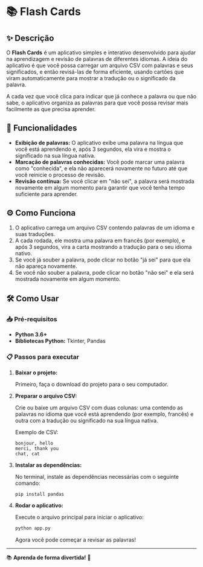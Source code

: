 # 📚 Flash Cards

## ✨ Descrição

O **Flash Cards** é um aplicativo simples e interativo desenvolvido para ajudar na aprendizagem e revisão de palavras de diferentes idiomas. A ideia do aplicativo é que você possa carregar um arquivo CSV com palavras e seus significados, e então revisá-las de forma eficiente, usando cartões que viram automaticamente para mostrar a tradução ou o significado da palavra.

A cada vez que você clica para indicar que já conhece a palavra ou que não sabe, o aplicativo organiza as palavras para que você possa revisar mais facilmente as que precisa aprender.

## 🚀 Funcionalidades

- **Exibição de palavras:** O aplicativo exibe uma palavra na língua que você está aprendendo e, após 3 segundos, ela vira e mostra o significado na sua língua nativa.
- **Marcação de palavras conhecidas:** Você pode marcar uma palavra como "conhecida", e ela não aparecerá novamente no futuro até que você reinicie o processo de revisão.
- **Revisão contínua:** Se você clicar em "não sei", a palavra será mostrada novamente em algum momento para garantir que você tenha tempo suficiente para aprender.

## ⚙️ Como Funciona

1. O aplicativo carrega um arquivo CSV contendo palavras de um idioma e suas traduções.
2. A cada rodada, ele mostra uma palavra em francês (por exemplo), e após 3 segundos, vira a carta mostrando a tradução para o seu idioma nativo.
3. Se você já souber a palavra, pode clicar no botão "já sei" para que ela não apareça novamente.
4. Se você não souber a palavra, pode clicar no botão "não sei" e ela será mostrada novamente em algum momento.

## 🛠️ Como Usar

### 📥 Pré-requisitos

- **Python 3.6+**
- **Bibliotecas Python:** Tkinter, Pandas

### 📋 Passos para executar

1. **Baixar o projeto:**

   Primeiro, faça o download do projeto para o seu computador.

2. **Preparar o arquivo CSV:**

   Crie ou baixe um arquivo CSV com duas colunas: uma contendo as palavras no idioma que você está aprendendo (por exemplo, francês) e outra com a tradução ou significado na sua língua nativa.

   Exemplo de CSV:
   ```
   bonjour, hello
   merci, thank you
   chat, cat
   ```

3. **Instalar as dependências:**

   No terminal, instale as dependências necessárias com o seguinte comando:

   ```bash
   pip install pandas
   ```

4. **Rodar o aplicativo:**

   Execute o arquivo principal para iniciar o aplicativo:

   ```bash
   python app.py
   ```

   Agora você pode começar a revisar as palavras!

---

📚 **Aprenda de forma divertida!** 🌟
